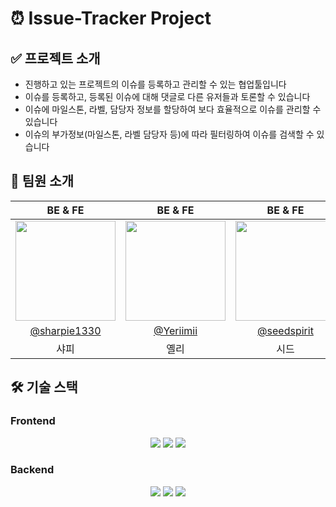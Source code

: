 #  ⏰ Issue-Tracker Project

## ✅ 프로젝트 소개
- 진행하고 있는 프로젝트의 이슈를 등록하고 관리할 수 있는 협업툴입니다
- 이슈를 등록하고, 등록된 이슈에 대해 댓글로 다른 유저들과 토론할 수 있습니다
- 이슈에 마일스톤, 라벨, 담당자 정보를 할당하여 보다 효율적으로 이슈를 관리할 수 있습니다
- 이슈의 부가정보(마일스톤, 라벨 담당자 등)에 따라 필터링하여 이슈를 검색할 수 있습니다


## 👫 팀원 소개

|                                     BE & FE                                      |                                                              BE & FE                                                              |                                     BE & FE                                     |                                     
|:--------------------------------------------------------------------------------:|:---------------------------------------------------------------------------------------------------------------------------------:|:-------------------------------------------------------------------------------:|
| <img width="160px" src="https://avatars.githubusercontent.com/u/71365547?v=4" /> | <img width="160px" src="https://avatars.githubusercontent.com/u/87357932?v=4" /> | <img width="160px" src="https://avatars.githubusercontent.com/u/109015852?v=4"/> | 
|                  [@sharpie1330](https://github.com/sharpie1330)                  |                                             [@Yeriimii](https://github.com/Yeriimii)                                              |                  [@seedspirit](https://github.com/seedspirit)                   |  
|                                        샤피                                        |                                                                옐리                                                                 |                                       시드                                        |       


## 🛠️ 기술 스택

### Frontend
<div align=center>
  <img src="https://img.shields.io/badge/javascript-F7DF1E?style=for-the-badge&logo=javascript&logoColor=black"> 
  <img src="https://img.shields.io/badge/svelte-FF3E00?style=for-the-badge&logo=svelte&logoColor=white">
  <img src="https://img.shields.io/badge/tailwindcss-06B6D4?style=for-the-badge&logo=tailwindcss&logoColor=white">
</div>

### Backend
<div align=center>
  <img src="https://img.shields.io/badge/java17-007396?style=for-the-badge&logo=java&logoColor=white">
  <img src="https://img.shields.io/badge/springboot-6DB33F?style=for-the-badge&logo=springboot&logoColor=white">
  <img src="https://img.shields.io/badge/mysql-4479A1?style=for-the-badge&logo=mysql&logoColor=white">
 </div>
